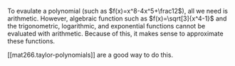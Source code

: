 
To evaulate a polynomial (such as $f(x)=x^8-4x^5+\frac12$), all we need is arithmetic. However, algebraic function such as $f(x)=\sqrt[3]{x^4-1}$ and the trigonometric, logarithmic, and exponential functions cannot be evaluated with arithmetic. Because of this, it makes sense to approximate these functions.

[[mat266.taylor-polynomials]] are a good way to do this.